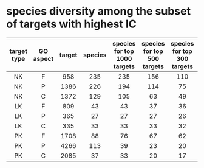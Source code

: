 # species diversity among the subset of targets with highest IC #
| target type | GO aspect | target | species | species for top 1000 targets | species for top 500 targets | species for top 300 targets | species for 100 targets |
| :--:        | :--:      | :--:   | :--:    | :--:                         | :--:                        | :--:                        | :--:                    |
| NK | F | 958 | 235 | 235 | 156 | 110 | 57|
| NK | P | 1386 | 226 | 194 | 114 | 75 | 37|
| NK | C | 1372 | 129 | 105 | 63 | 49 | 27|
| LK | F | 809 | 43 | 43 | 37 | 36 | 14|
| LK | P | 365 | 27 | 27 | 27 | 26 | 16|
| LK | C | 335 | 33 | 33 | 33 | 32 | 20|
| PK | F | 1708 | 88 | 76 | 67 | 62 | 18|
| PK | P | 4266 | 113 | 39 | 23 | 20 | 12|
| PK | C | 2085 | 37 | 33 | 20 | 17 | 11|
